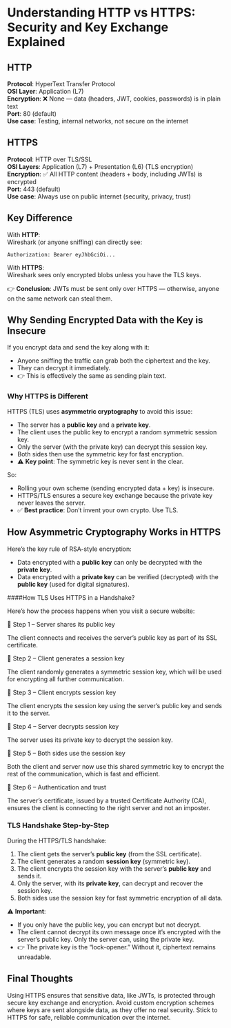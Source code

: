 <xaiArtifact artifact_id="693db1a5-7c24-4404-9411-bf7734418dc8" artifact_version_id="20e83b8f-e399-46dd-ad3c-c4da4c3ba069" title="HTTP_vs_HTTPS.md" contentType="text/markdown">

# Understanding HTTP vs HTTPS: Security and Key Exchange Explained

## HTTP

**Protocol**: HyperText Transfer Protocol  
**OSI Layer**: Application (L7)  
**Encryption**: ❌ None — data (headers, JWT, cookies, passwords) is in plain text  
**Port**: 80 (default)  
**Use case**: Testing, internal networks, not secure on the internet  

## HTTPS

**Protocol**: HTTP over TLS/SSL  
**OSI Layers**: Application (L7) + Presentation (L6) (TLS encryption)  
**Encryption**: ✅ All HTTP content (headers + body, including JWTs) is encrypted  
**Port**: 443 (default)  
**Use case**: Always use on public internet (security, privacy, trust)  

## Key Difference

With **HTTP**:  
Wireshark (or anyone sniffing) can directly see:  
```
Authorization: Bearer eyJhbGciOi...
```

With **HTTPS**:  
Wireshark sees only encrypted blobs unless you have the TLS keys.  

👉 **Conclusion**: JWTs must be sent only over HTTPS — otherwise, anyone on the same network can steal them.

## Why Sending Encrypted Data with the Key is Insecure

If you encrypt data and send the key along with it:  
- Anyone sniffing the traffic can grab both the ciphertext and the key.  
- They can decrypt it immediately.  
- 👉 This is effectively the same as sending plain text.

### Why HTTPS is Different

HTTPS (TLS) uses **asymmetric cryptography** to avoid this issue:  
- The server has a **public key** and a **private key**.  
- The client uses the public key to encrypt a random symmetric session key.  
- Only the server (with the private key) can decrypt this session key.  
- Both sides then use the symmetric key for fast encryption.  
- ⚠️ **Key point**: The symmetric key is never sent in the clear.

So:  
- Rolling your own scheme (sending encrypted data + key) is insecure.  
- HTTPS/TLS ensures a secure key exchange because the private key never leaves the server.  
- ✅ **Best practice**: Don’t invent your own crypto. Use TLS.

## How Asymmetric Cryptography Works in HTTPS

Here’s the key rule of RSA-style encryption:  
- Data encrypted with a **public key** can only be decrypted with the **private key**.  
- Data encrypted with a **private key** can be verified (decrypted) with the **public key** (used for digital signatures).  

####How TLS Uses HTTPS in a Handshake?

Here’s how the process happens when you visit a secure website:

🔑 Step 1 – Server shares its public key

The client connects and receives the server’s public key as part of its SSL certificate.

🔑 Step 2 – Client generates a session key

The client randomly generates a symmetric session key, which will be used for encrypting all further communication.

🔑 Step 3 – Client encrypts session key

The client encrypts the session key using the server’s public key and sends it to the server.

🔑 Step 4 – Server decrypts session key

The server uses its private key to decrypt the session key.

🔑 Step 5 – Both sides use the session key

Both the client and server now use this shared symmetric key to encrypt the rest of the communication, which is fast and efficient.

🔑 Step 6 – Authentication and trust

The server’s certificate, issued by a trusted Certificate Authority (CA), ensures the client is connecting to the right server and not an imposter.

### TLS Handshake Step-by-Step

During the HTTPS/TLS handshake:  
1. The client gets the server’s **public key** (from the SSL certificate).  
2. The client generates a random **session key** (symmetric key).  
3. The client encrypts the session key with the server’s **public key** and sends it.  
4. Only the server, with its **private key**, can decrypt and recover the session key.  
5. Both sides use the session key for fast symmetric encryption of all data.  

⚠️ **Important**:  
- If you only have the public key, you can encrypt but not decrypt.  
- The client cannot decrypt its own message once it’s encrypted with the server’s public key. Only the server can, using the private key.  
- 👉 The private key is the “lock-opener.” Without it, ciphertext remains unreadable.

## Final Thoughts

Using HTTPS ensures that sensitive data, like JWTs, is protected through secure key exchange and encryption. Avoid custom encryption schemes where keys are sent alongside data, as they offer no real security. Stick to HTTPS for safe, reliable communication over the internet.

</xaiArtifact>
